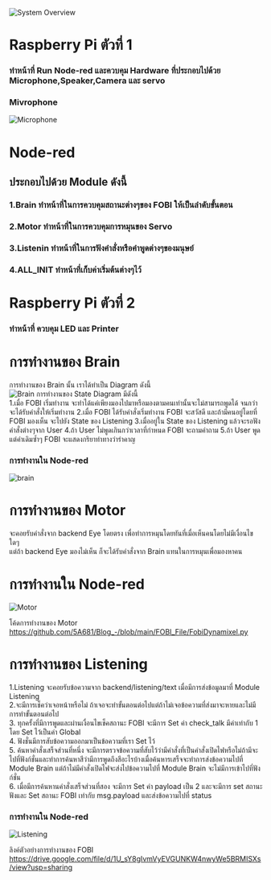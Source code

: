 ![System Overview](https://user-images.githubusercontent.com/46487715/109979637-ae88c300-7d31-11eb-89a2-efba68d0a19a.png) 
# Raspberry Pi ตัวที่ 1   
### ทำหน้าที่ Run Node-red และควบคุม Hardware ที่ประกอบไปด้วย Microphone,Speaker,Camera และ servo  
### Mivrophone
![Microphone](https://user-images.githubusercontent.com/46487715/110540059-99100080-8158-11eb-997d-2acbfc5e8ee9.jpg)  

# Node-red
## ประกอบไปด้วย Module ดังนี้  
### 1.Brain ทำหน้าที่ในการควบคุมสถานะต่างๆของ FOBI ให้เป็นลำดับขั้นตอน  
### 2.Motor ทำหน้าที่ในการควบคุมการหมุนของ Servo  
### 3.Listenin ทำหน้าที่ในการฟังคำสั่งหรือคำพูดต่างๆของมนุษย์  
### 4.ALL_INIT ทำหน้าที่เก็บค่าเริ่มต้นต่างๆไว้  

# Raspberry Pi ตัวที่ 2  
### ทำหน้าที่ ควบคุม LED และ Printer 


# การทำงานของ Brain  
 การทำงานของ Brain นั้น เราได้ทำเป็น Diagram ดังนี้  
 ![Brain](https://user-images.githubusercontent.com/46487715/110239785-547b3e00-7f7b-11eb-8561-b4a6c58fd64d.PNG)
 การทำงานของ State Diagram มีดังนี้  
   1.เมื่อ FOBI เริ่มทำงาน จะทำได้แค่เพียงมองไปมาหรือมองตามคนเท่านั้นจะไม่สามารถพูดได้ จนกว่าจะได้รับคำสั่งให้เริ่มทำงาน
   2.เมื่อ FOBI ได้รับคำสั่งเริ่มทำงาน  FOBI จะสวัสดี และถ้ามีคนอยู่โดยที่ FOBI มองเห็น จะไปยัง State ของ Listening
   3.เมื่ออยู่ใน State ของ Listening แล้วจะรอฟังคำสั่งต่างๆจาก User
   4.ถ้า User ไม่พูดเกินกว่าเวลาที่กำหนด  FOBI จะถามคำถาม
   5.ถ้า User พูดแต่คำเดิมซ้ำๆ FOBI จะแสดงกริยาท่าทางว่ารำคาญ
 ### การทำงานใน Node-red
 ![brain](https://user-images.githubusercontent.com/46487715/110452421-beb8ed80-80f7-11eb-9e95-6e54d220d2a6.png) 

# การทำงานของ Motor
 จะคอยรับคำสั่งจาก backend Eye โดยตรง เพื่อทำการหมุนโดยทันที่เมื่อเห็นคนโดยไม่มีเงื่อนไขใดๆ  
 แต่ถ้า backend Eye มองไม่เห็น ก็จะได้รับคำสั่งจาก Brain แทนในการหมุนเพื่อมองหาคน  
 
 # การทำงานใน Node-red
 ![Motor](https://user-images.githubusercontent.com/46487715/110451874-376b7a00-80f7-11eb-8f99-8a60b0a7e5c8.png)
 
 โค้ดการทำงานของ Motor https://github.com/5A681/Blog_-/blob/main/FOBI_File/FobiDynamixel.py

# การทำงานของ Listening  
1.Listening จะคอยรับข้อความจาก backend/listening/text เมื่อมีการส่งข้อมูลมาที่ Module Listening   
2.จะมีการเช็คว่าเจอหน้าหรือไม่ ถ้าเจอจะทำขั้นตอนต่อไปแต่ถ้าไม่เจอข้อความที่ส่งมาจะหายและไม่มีการทำขั้นตอนต่อไป  
3. ทุกครั้งที่มีการพูดและผ่านเงื่อนไขเช็คสถานะ FOBI จะมีการ Set ค่า check_talk มีค่าเท่ากับ 1 โดย Set ไว้เป็นค่า Global  
4. ฟังชั่นมีการสับข้อความออกมาเป็นข้อความที่เรา Set ไว้   
5. ค้นหาคำสั่งเสร็จส่วนที่หนึ่ง จะมีการตรวจข้อความที่สับไว้ว่ามีคำสั่งที่เป็นคำสั่งเปิดไฟหรือไม่ถ้ามีจะไปที่ฟังก์ชั่นและทำการค้นหาสีว่ามีการพูดถึงสีอะไรบ้างเมื่อค้นหารเสร็จจะทำการส่งข้อความไปที่ Module Brain แต่ถ้าไม่มีคำสั่งเปิดไฟจะส่งไปข้อความไปที่ Module Brain จะไม่มีการเข้าไปที่ฟังก์ชั่น  
6. เมื่อมีการค้นหานคำสั่งเสร็จส่วนที่สอง จะมีการ Set ค่า payload เป็น 2 และจะมีการ set สถานะฟังและ Set สถานะ FOBI เท่ากับ msg.payload และส่งข้อความไปที่ status   
   
  
   ### การทำงานใน Node-red
  ![Listening](https://user-images.githubusercontent.com/46487715/110457692-7dc3d780-80fd-11eb-96b5-d3f30aae8b80.png)
  
ลิงค์ตัวอย่างการทำงานของ FOBI   
 https://drive.google.com/file/d/1U_sY8gIvmVyEVGUNKW4nwyWe5BRMISXs/view?usp=sharing
